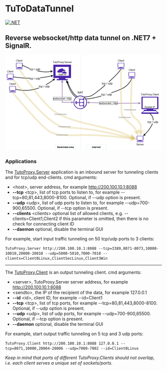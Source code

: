 
# TuToDataTunnel 
[![.NET](https://github.com/viordash/TuToDataTunnel/actions/workflows/dotnet.yml/badge.svg?branch=main)](https://github.com/viordash/TuToDataTunnel/actions/workflows/dotnet.yml)
## Reverse websocket/http data tunnel on .NET7 + SignalR.

![Demo preview](./article/tutoproxy.png)



### Applications

The [TutoProxy.Server](https://github.com/viordash/TuToDataTunnel/tree/main/Projects/TutoProxy/TutoProxy.Server) application is an inbound server for tunneling clients and for tcp/udp end-clients. 
cmd arguments:
- \<host\>, server address, for example http://200.100.10.1:8088
- **--tcp** \<tcp\>, list of tcp ports to listen to, for example --tcp=80,81,443,8000-8100. Optional, if --udp option is present.
- **--udp** \<udp\>, list of udp ports to listen to, for example --udp=700-900,65500. Optional, if --tcp option is present.
- **--clients** \<clients\> optional list of allowed clients, e.g. --clients=Client1,Client2 if this parameter is omitted, then there is no check for connecting client ID
- **--daemon** optional, disable the terminal GUI

For example, start input traffic tunneling on 50 tcp/udp ports to 3 clients: 

    TutoProxy.Server http://200.100.10.1:8088 --tcp=3389,8071-8073,10000-10010,20000-20010 --udp=5000-5010,7000-7010 --clients=Client0Linux,ClientSecLinux,Client3Win

----------------------------------

The [TutoProxy.Client](https://github.com/viordash/TuToDataTunnel/tree/main/Projects/TutoProxy/TutoProxy.Client) is an output tunneling client. 
cmd arguments:
- \<server\>, TutoProxy.Server server address, for example http://200.100.10.1:8088
- \<sendto\>, the IP of the recipient of the data, for example 127.0.0.1
- **--id** \<id\>, client ID, for example --id=Client1
- **--tcp** \<tcp\>, list of tcp ports, for example --tcp=80,81,443,8000-8100. Optional, if --udp option is present.
- **--udp** \<udp\>, list of udp ports, for example --udp=700-900,65500. Optional, if --tcp option is present.
- **--daemon** optional, disable the terminal GUI

For example, start output traffic tunneling on 5 tcp and 3 udp ports: 

    TutoProxy.Client http://200.100.10.1:8088 127.0.0.1 --tcp=8071,10000,20004-20006 --udp=7000-7002 --id=Client0Linux


*Keep in mind that ports of different TutoProxy.Clients should not overlap, i.e. each client serves a unique set of sockets/ports.*
